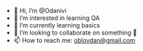 - 👋 Hi, I’m @Odanivi
- 👀 I’m interested in learning QA
- 🌱 I’m currently learning basics
- 💞️ I’m looking to collaborate on something 🙈
- 📫 How to reach me: oblovdan@gmail.com

<!---
Odanivi/Odanivi is a ✨ special ✨ repository because its `README.md` (this file) appears on your GitHub profile.
You can click the Preview link to take a look at your changes.
--->
